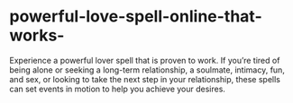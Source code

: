 # powerful-love-spell-online-that-works-
Experience a powerful lover spell that is proven to work. If you’re tired of being alone or seeking a long-term relationship, a soulmate, intimacy, fun, and sex, or looking to take the next step in your relationship, these spells can set events in motion to help you achieve your desires. 
